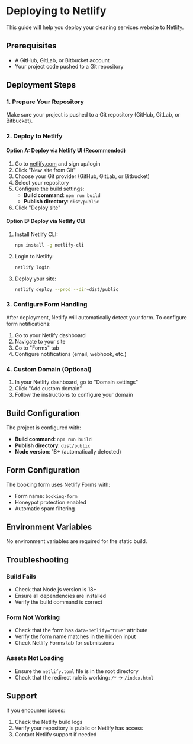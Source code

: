 # Deploying to Netlify

This guide will help you deploy your cleaning services website to Netlify.

## Prerequisites

- A GitHub, GitLab, or Bitbucket account
- Your project code pushed to a Git repository

## Deployment Steps

### 1. Prepare Your Repository

Make sure your project is pushed to a Git repository (GitHub, GitLab, or Bitbucket).

### 2. Deploy to Netlify

#### Option A: Deploy via Netlify UI (Recommended)

1. Go to [netlify.com](https://netlify.com) and sign up/login
2. Click "New site from Git"
3. Choose your Git provider (GitHub, GitLab, or Bitbucket)
4. Select your repository
5. Configure the build settings:
   - **Build command**: `npm run build`
   - **Publish directory**: `dist/public`
6. Click "Deploy site"

#### Option B: Deploy via Netlify CLI

1. Install Netlify CLI:
   ```bash
   npm install -g netlify-cli
   ```

2. Login to Netlify:
   ```bash
   netlify login
   ```

3. Deploy your site:
   ```bash
   netlify deploy --prod --dir=dist/public
   ```

### 3. Configure Form Handling

After deployment, Netlify will automatically detect your form. To configure form notifications:

1. Go to your Netlify dashboard
2. Navigate to your site
3. Go to "Forms" tab
4. Configure notifications (email, webhook, etc.)

### 4. Custom Domain (Optional)

1. In your Netlify dashboard, go to "Domain settings"
2. Click "Add custom domain"
3. Follow the instructions to configure your domain

## Build Configuration

The project is configured with:
- **Build command**: `npm run build`
- **Publish directory**: `dist/public`
- **Node version**: 18+ (automatically detected)

## Form Configuration

The booking form uses Netlify Forms with:
- Form name: `booking-form`
- Honeypot protection enabled
- Automatic spam filtering

## Environment Variables

No environment variables are required for the static build.

## Troubleshooting

### Build Fails
- Check that Node.js version is 18+
- Ensure all dependencies are installed
- Verify the build command is correct

### Form Not Working
- Check that the form has `data-netlify="true"` attribute
- Verify the form name matches in the hidden input
- Check Netlify Forms tab for submissions

### Assets Not Loading
- Ensure the `netlify.toml` file is in the root directory
- Check that the redirect rule is working: `/*` → `/index.html`

## Support

If you encounter issues:
1. Check the Netlify build logs
2. Verify your repository is public or Netlify has access
3. Contact Netlify support if needed 